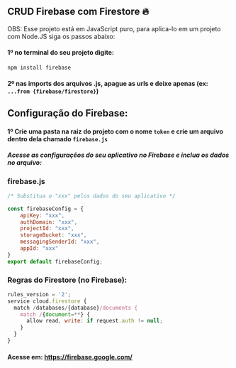 ## CRUD Firebase com Firestore :fire:

OBS: Esse projeto está em JavaScript puro, para aplica-lo em um projeto com Node.JS siga os passos abaixo:

#### 1º no terminal do seu projeto digite: 

```npm
npm install firebase
```
#### 2º nas imports dos arquivos .js, apague as urls e deixe apenas (ex: ``...from {firebase/firestore}``)

## Configuração do Firebase:

#### 1º Crie uma pasta na raiz do projeto com o nome ``token`` e crie um arquivo dentro dela chamado ``firebase.js``
##### Acesse as configuraçẽos do seu aplicativo no Firebase e inclua os dados no arquivo:

### firebase.js
```js
/* Substitua o "xxx" pelos dados do seu aplicativo */

const firebaseConfig = {
    apiKey: "xxx",
    authDomain: "xxx",
    projectId: "xxx",
    storageBucket: "xxx",
    messagingSenderId: "xxx",
    appId: "xxx"
}
export default firebaseConfig;
``` 

### Regras do Firestore (no Firebase):
```js
rules_version = '2';
service cloud.firestore {
  match /databases/{database}/documents {
    match /{document=**} {
      allow read, write: if request.auth != null;
    }
  }
}
```
#### Acesse em: https://firebase.google.com/
